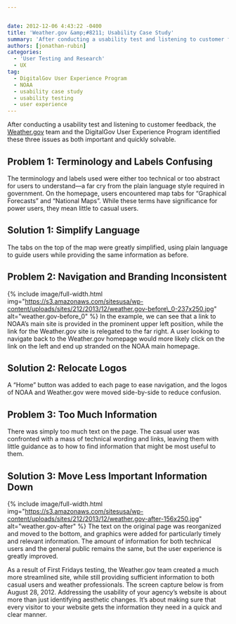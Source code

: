 ```yaml
---


date: 2012-12-06 4:43:22 -0400
title: 'Weather.gov &amp;#8211; Usability Case Study'
summary: 'After conducting a usability test and listening to customer feedback, the Weather.gov team and the DigitalGov User Experience Program&nbsp;identified these three issues as both important and quickly solvable. Problem 1\: Terminology and Labels Confusing The terminology and labels used were either too technical or too abstract for users to understand&mdash;a far cry from the plain'
authors: [jonathan-rubin]
categories:
  - 'User Testing and Research'
  - UX
tag:
  - DigitalGov User Experience Program
  - NOAA
  - usability case study
  - usability testing
  - user experience
---
```


After conducting a usability test and listening to customer feedback, the [Weather.gov](http://www.weather.gov/) team and the DigitalGov User Experience Program identified these three issues as both important and quickly solvable.

## Problem 1: Terminology and Labels Confusing

The terminology and labels used were either too technical or too abstract for users to understand—a far cry from the plain language style required in government. On the homepage, users encountered map tabs for “Graphical Forecasts” and “National Maps”. While these terms have significance for power users, they mean little to casual users.

## Solution 1: Simplify Language

The tabs on the top of the map were greatly simplified, using plain language to guide users while providing the same information as before.

## Problem 2: Navigation and Branding Inconsistent

{% include image/full-width.html img="https://s3.amazonaws.com/sitesusa/wp-content/uploads/sites/212/2013/12/weather.gov-before\_0-237x250.jpg" alt="weather.gov-before\_0" %}
In the example, we can see that a link to NOAA’s  main site is provided in the prominent upper left position, while the link for the Weather.gov site is relegated to the far right. A user looking to navigate back to the Weather.gov homepage would more likely click on the link on the left and end up stranded on the NOAA main homepage.

## Solution 2: Relocate Logos

A “Home” button was added to each page to ease navigation, and the logos of NOAA and Weather.gov were moved side-by-side to reduce confusion.

## Problem 3: Too Much Information

There was simply too much text on the page. The casual user was confronted with a mass of technical wording and links, leaving them with little guidance as to how to find information that might be most useful to them.

## Solution 3: Move Less Important Information Down

{% include image/full-width.html img="https://s3.amazonaws.com/sitesusa/wp-content/uploads/sites/212/2013/12/weather.gov-after-156x250.jpg" alt="weather.gov-after" %}
The text on the original page was reorganized and moved to the bottom, and graphics were added for particularly timely and relevant information. The amount of information for both technical users and the general public remains the same, but the user experience is greatly improved.

As a result of First Fridays testing, the Weather.gov team created a much more streamlined site, while still providing sufficient information to both casual users and weather professionals. The screen capture below is from August 28, 2012. Addressing the usability of your agency’s  website is about more than just identifying aesthetic changes. It’s  about making sure that every visitor to your website gets the information they need in a quick and clear manner.
